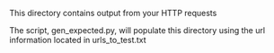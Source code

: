 This directory contains output from your HTTP requests

The script, gen_expected.py, will populate this directory using the url information located in urls_to_test.txt